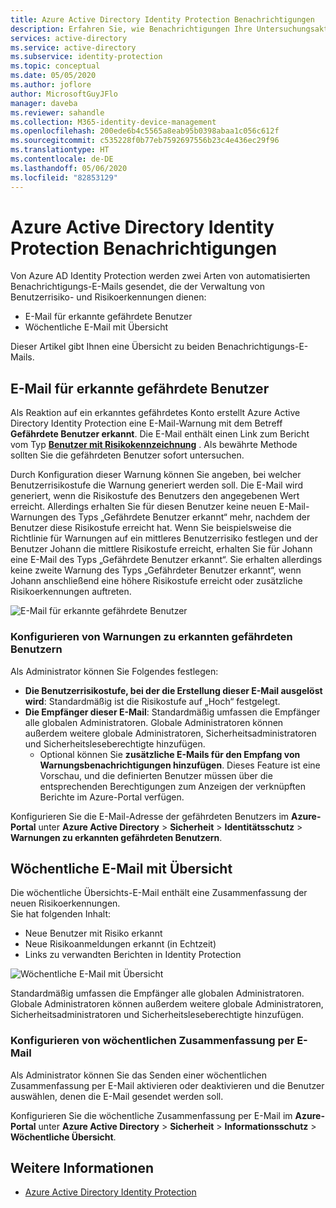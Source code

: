 ```yaml
---
title: Azure Active Directory Identity Protection Benachrichtigungen
description: Erfahren Sie, wie Benachrichtigungen Ihre Untersuchungsaktivitäten unterstützen.
services: active-directory
ms.service: active-directory
ms.subservice: identity-protection
ms.topic: conceptual
ms.date: 05/05/2020
ms.author: joflore
author: MicrosoftGuyJFlo
manager: daveba
ms.reviewer: sahandle
ms.collection: M365-identity-device-management
ms.openlocfilehash: 200ede6b4c5565a8eab95b0398abaa1c056c612f
ms.sourcegitcommit: c535228f0b77eb7592697556b23c4e436ec29f96
ms.translationtype: HT
ms.contentlocale: de-DE
ms.lasthandoff: 05/06/2020
ms.locfileid: "82853129"
---
```

# <a name="azure-active-directory-identity-protection-notifications"></a>Azure Active Directory Identity Protection Benachrichtigungen

Von Azure AD Identity Protection werden zwei Arten von automatisierten Benachrichtigungs-E-Mails gesendet, die der Verwaltung von Benutzerrisiko- und Risikoerkennungen dienen:

- E-Mail für erkannte gefährdete Benutzer
- Wöchentliche E-Mail mit Übersicht

Dieser Artikel gibt Ihnen eine Übersicht zu beiden Benachrichtigungs-E-Mails.

## <a name="users-at-risk-detected-email"></a>E-Mail für erkannte gefährdete Benutzer

Als Reaktion auf ein erkanntes gefährdetes Konto erstellt Azure Active Directory Identity Protection eine E-Mail-Warnung mit dem Betreff **Gefährdete Benutzer erkannt**. Die E-Mail enthält einen Link zum Bericht vom Typ **[Benutzer mit Risikokennzeichnung](../reports-monitoring/concept-user-at-risk.md)** . Als bewährte Methode sollten Sie die gefährdeten Benutzer sofort untersuchen.

Durch Konfiguration dieser Warnung können Sie angeben, bei welcher Benutzerrisikostufe die Warnung generiert werden soll. Die E-Mail wird generiert, wenn die Risikostufe des Benutzers den angegebenen Wert erreicht. Allerdings erhalten Sie für diesen Benutzer keine neuen E-Mail-Warnungen des Typs „Gefährdete Benutzer erkannt“ mehr, nachdem der Benutzer diese Risikostufe erreicht hat. Wenn Sie beispielsweise die Richtlinie für Warnungen auf ein mittleres Benutzerrisiko festlegen und der Benutzer Johann die mittlere Risikostufe erreicht, erhalten Sie für Johann eine E-Mail des Typs „Gefährdete Benutzer erkannt“. Sie erhalten allerdings keine zweite Warnung des Typs „Gefährdeter Benutzer erkannt“, wenn Johann anschließend eine höhere Risikostufe erreicht oder zusätzliche Risikoerkennungen auftreten.

![E-Mail für erkannte gefährdete Benutzer](./media/howto-identity-protection-configure-notifications/01.png)

### <a name="configure-users-at-risk-detected-alerts"></a>Konfigurieren von Warnungen zu erkannten gefährdeten Benutzern

Als Administrator können Sie Folgendes festlegen:

- **Die Benutzerrisikostufe, bei der die Erstellung dieser E-Mail ausgelöst wird**: Standardmäßig ist die Risikostufe auf „Hoch“ festgelegt.
- **Die Empfänger dieser E-Mail**: Standardmäßig umfassen die Empfänger alle globalen Administratoren. Globale Administratoren können außerdem weitere globale Administratoren, Sicherheitsadministratoren und Sicherheitsleseberechtigte hinzufügen.
   - Optional können Sie **zusätzliche E-Mails für den Empfang von Warnungsbenachrichtigungen hinzufügen**. Dieses Feature ist eine Vorschau, und die definierten Benutzer müssen über die entsprechenden Berechtigungen zum Anzeigen der verknüpften Berichte im Azure-Portal verfügen.

Konfigurieren Sie die E-Mail-Adresse der gefährdeten Benutzers im **Azure-Portal** unter **Azure Active Directory** > **Sicherheit** > **Identitätsschutz** > **Warnungen zu erkannten gefährdeten Benutzern**.

## <a name="weekly-digest-email"></a>Wöchentliche E-Mail mit Übersicht

Die wöchentliche Übersichts-E-Mail enthält eine Zusammenfassung der neuen Risikoerkennungen.  
Sie hat folgenden Inhalt:

- Neue Benutzer mit Risiko erkannt
- Neue Risikoanmeldungen erkannt (in Echtzeit)
- Links zu verwandten Berichten in Identity Protection

![Wöchentliche E-Mail mit Übersicht](./media/howto-identity-protection-configure-notifications/weekly-digest-email.png)

Standardmäßig umfassen die Empfänger alle globalen Administratoren. Globale Administratoren können außerdem weitere globale Administratoren, Sicherheitsadministratoren und Sicherheitsleseberechtigte hinzufügen.

### <a name="configure-weekly-digest-email"></a>Konfigurieren von wöchentlichen Zusammenfassung per E-Mail

Als Administrator können Sie das Senden einer wöchentlichen Zusammenfassung per E-Mail aktivieren oder deaktivieren und die Benutzer auswählen, denen die E-Mail gesendet werden soll.

Konfigurieren Sie die wöchentliche Zusammenfassung per E-Mail im **Azure-Portal** unter **Azure Active Directory** > **Sicherheit** > **Informationsschutz** > **Wöchentliche Übersicht**.

## <a name="see-also"></a>Weitere Informationen

- [Azure Active Directory Identity Protection](../active-directory-identityprotection.md)
